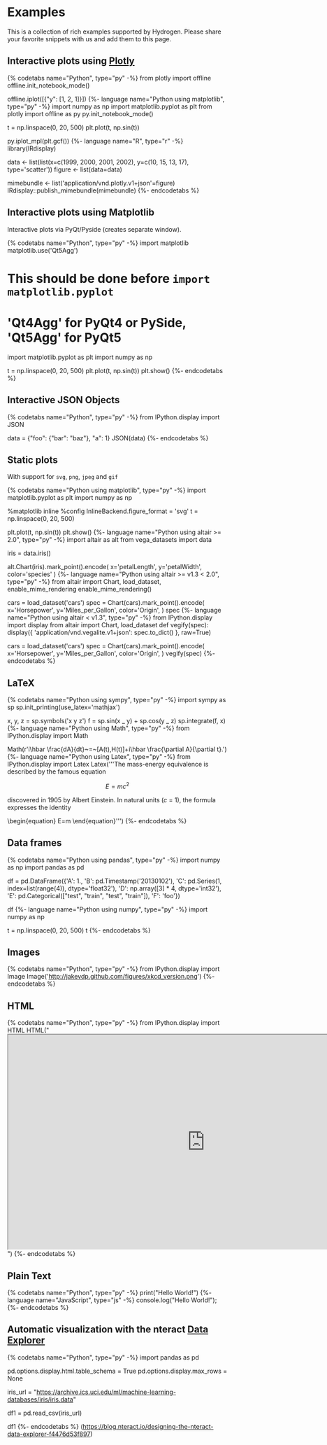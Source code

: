 # Examples

This is a collection of rich examples supported by Hydrogen.
Please share your favorite snippets with us and add them to this page.

## Interactive plots using [Plotly](https://plot.ly/api/)

{% codetabs name="Python", type="py" -%}
from plotly import offline
offline.init_notebook_mode()

offline.iplot([{"y": [1, 2, 1]}])
{%- language name="Python using matplotlib", type="py" -%}
import numpy as np
import matplotlib.pyplot as plt
from plotly import offline as py
py.init_notebook_mode()

t = np.linspace(0, 20, 500)
plt.plot(t, np.sin(t))

py.iplot_mpl(plt.gcf())
{%- language name="R", type="r" -%}
library(IRdisplay)

data <- list(list(x=c(1999, 2000, 2001, 2002), y=c(10, 15, 13, 17), type='scatter'))
figure <- list(data=data)

mimebundle <- list('application/vnd.plotly.v1+json'=figure)
IRdisplay::publish_mimebundle(mimebundle)
{%- endcodetabs %}

## Interactive plots using Matplotlib

Interactive plots via PyQt/Pyside (creates separate window).

{% codetabs name="Python", type="py" -%}
import matplotlib
matplotlib.use('Qt5Agg')

# This should be done before `import matplotlib.pyplot`

# 'Qt4Agg' for PyQt4 or PySide, 'Qt5Agg' for PyQt5

import matplotlib.pyplot as plt
import numpy as np

t = np.linspace(0, 20, 500)
plt.plot(t, np.sin(t))
plt.show()
{%- endcodetabs %}

## Interactive JSON Objects

{% codetabs name="Python", type="py" -%}
from IPython.display import JSON

data = {"foo": {"bar": "baz"}, "a": 1}
JSON(data)
{%- endcodetabs %}

## Static plots

With support for `svg`, `png`, `jpeg` and `gif`

{% codetabs name="Python using matplotlib", type="py" -%}
import matplotlib.pyplot as plt
import numpy as np

%matplotlib inline
%config InlineBackend.figure_format = 'svg'
t = np.linspace(0, 20, 500)

plt.plot(t, np.sin(t))
plt.show()
{%- language name="Python using altair >= 2.0", type="py" -%}
import altair as alt
from vega_datasets import data

iris = data.iris()

alt.Chart(iris).mark_point().encode(
x='petalLength',
y='petalWidth',
color='species'
)
{%- language name="Python using altair >= v1.3 < 2.0", type="py" -%}
from altair import Chart, load_dataset, enable_mime_rendering
enable_mime_rendering()

cars = load_dataset('cars')
spec = Chart(cars).mark_point().encode(
x='Horsepower',
y='Miles_per_Gallon',
color='Origin',
)
spec
{%- language name="Python using altair < v1.3", type="py" -%}
from IPython.display import display
from altair import Chart, load_dataset
def vegify(spec):
display({
'application/vnd.vegalite.v1+json': spec.to_dict()
}, raw=True)

cars = load_dataset('cars')
spec = Chart(cars).mark_point().encode(
x='Horsepower',
y='Miles_per_Gallon',
color='Origin',
)
vegify(spec)
{%- endcodetabs %}

## LaTeX

{% codetabs name="Python using sympy", type="py" -%}
import sympy as sp
sp.init_printing(use_latex='mathjax')

x, y, z = sp.symbols('x y z')
f = sp.sin(x _ y) + sp.cos(y _ z)
sp.integrate(f, x)
{%- language name="Python using Math", type="py" -%}
from IPython.display import Math

Math(r'i\hbar \frac{dA}{dt}~=~[A(t),H(t)]+i\hbar \frac{\partial A}{\partial t}.')
{%- language name="Python using Latex", type="py" -%}
from IPython.display import Latex
Latex('''The mass-energy equivalence is described by the famous equation

$$E=mc^2$$

discovered in 1905 by Albert Einstein.
In natural units ($c$ = 1), the formula expresses the identity

\\begin{equation}
E=m
\\end{equation}''')
{%- endcodetabs %}

## Data frames

{% codetabs name="Python using pandas", type="py" -%}
import numpy as np
import pandas as pd

df = pd.DataFrame({'A': 1.,
'B': pd.Timestamp('20130102'),
'C': pd.Series(1, index=list(range(4)), dtype='float32'),
'D': np.array([3] \* 4, dtype='int32'),
'E': pd.Categorical(["test", "train", "test", "train"]),
'F': 'foo'})

df
{%- language name="Python using numpy", type="py" -%}
import numpy as np

t = np.linspace(0, 20, 500)
t
{%- endcodetabs %}

## Images

{% codetabs name="Python", type="py" -%}
from IPython.display import Image
Image('http://jakevdp.github.com/figures/xkcd_version.png')
{%- endcodetabs %}

## HTML

{% codetabs name="Python", type="py" -%}
from IPython.display import HTML
HTML("<iframe src='https://nteract.io/' width='900' height='490'></iframe>")
{%- endcodetabs %}

## Plain Text

{% codetabs name="Python", type="py" -%}
print("Hello World!")
{%- language name="JavaScript", type="js" -%}
console.log("Hello World!");
{%- endcodetabs %}

## Automatic visualization with the nteract [Data Explorer](https://blog.nteract.io/designing-the-nteract-data-explorer-f4476d53f897)

{% codetabs name="Python", type="py" -%}
import pandas as pd

pd.options.display.html.table_schema = True
pd.options.display.max_rows = None

iris_url = "https://archive.ics.uci.edu/ml/machine-learning-databases/iris/iris.data"

df1 = pd.read_csv(iris_url)

df1
{%- endcodetabs %}
(https://blog.nteract.io/designing-the-nteract-data-explorer-f4476d53f897)
